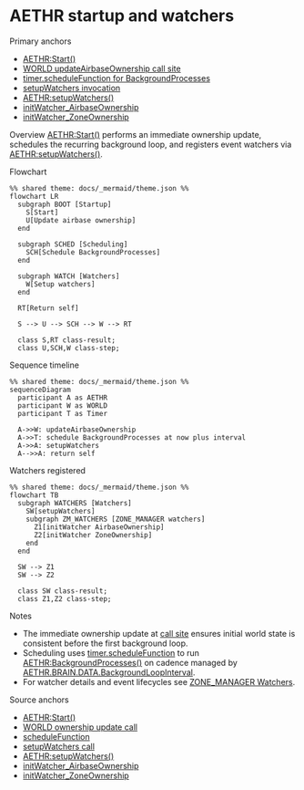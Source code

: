 # AETHR startup and watchers

Primary anchors
- [AETHR:Start()](../../dev/AETHR.lua:252)
- [WORLD updateAirbaseOwnership call site](../../dev/AETHR.lua:254)
- [timer.scheduleFunction for BackgroundProcesses](../../dev/AETHR.lua:255)
- [setupWatchers invocation](../../dev/AETHR.lua:257)
- [AETHR:setupWatchers()](../../dev/AETHR.lua:334)
- [initWatcher_AirbaseOwnership](../../dev/AETHR.lua:335)
- [initWatcher_ZoneOwnership](../../dev/AETHR.lua:336)

Overview
[AETHR:Start()](../../dev/AETHR.lua:252) performs an immediate ownership update, schedules the recurring background loop, and registers event watchers via [AETHR:setupWatchers()](../../dev/AETHR.lua:334).

Flowchart

```mermaid
%% shared theme: docs/_mermaid/theme.json %%
flowchart LR
  subgraph BOOT [Startup]
    S[Start]
    U[Update airbase ownership]
  end

  subgraph SCHED [Scheduling]
    SCH[Schedule BackgroundProcesses]
  end

  subgraph WATCH [Watchers]
    W[Setup watchers]
  end

  RT[Return self]

  S --> U --> SCH --> W --> RT

  class S,RT class-result;
  class U,SCH,W class-step;
```

Sequence timeline

```mermaid
%% shared theme: docs/_mermaid/theme.json %%
sequenceDiagram
  participant A as AETHR
  participant W as WORLD
  participant T as Timer

  A->>W: updateAirbaseOwnership
  A->>T: schedule BackgroundProcesses at now plus interval
  A->>A: setupWatchers
  A-->>A: return self
```

Watchers registered

```mermaid
%% shared theme: docs/_mermaid/theme.json %%
flowchart TB
  subgraph WATCHERS [Watchers]
    SW[setupWatchers]
    subgraph ZM_WATCHERS [ZONE_MANAGER watchers]
      Z1[initWatcher AirbaseOwnership]
      Z2[initWatcher ZoneOwnership]
    end
  end

  SW --> Z1
  SW --> Z2

  class SW class-result;
  class Z1,Z2 class-step;
```

Notes
- The immediate ownership update at [call site](../../dev/AETHR.lua:254) ensures initial world state is consistent before the first background loop.
- Scheduling uses [timer.scheduleFunction](../../dev/AETHR.lua:255) to run [AETHR:BackgroundProcesses()](../../dev/AETHR.lua:267) on cadence managed by [AETHR.BRAIN.DATA.BackgroundLoopInterval](../../dev/AETHR.lua:255).
- For watcher details and event lifecycles see [ZONE_MANAGER Watchers](../zone_manager/watchers.md).

Source anchors
- [AETHR:Start()](../../dev/AETHR.lua:252)
- [WORLD ownership update call](../../dev/AETHR.lua:254)
- [scheduleFunction](../../dev/AETHR.lua:255)
- [setupWatchers call](../../dev/AETHR.lua:257)
- [AETHR:setupWatchers()](../../dev/AETHR.lua:334)
- [initWatcher_AirbaseOwnership](../../dev/AETHR.lua:335)
- [initWatcher_ZoneOwnership](../../dev/AETHR.lua:336)